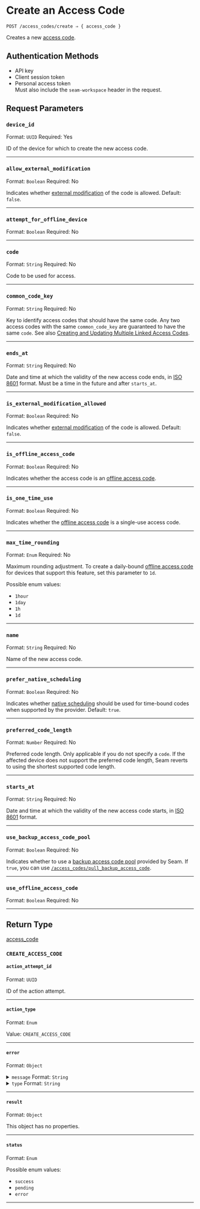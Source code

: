 # Create an Access Code

```
POST /access_codes/create ⇒ { access_code }
```

Creates a new [access code](https://docs.seam.co/latest/capability-guides/smart-locks/access-codes).

## Authentication Methods

- API key
- Client session token
- Personal access token
  <br>Must also include the `seam-workspace` header in the request.

## Request Parameters

### `device_id`

Format: `UUID`
Required: Yes

ID of the device for which to create the new access code.

***

### `allow_external_modification`

Format: `Boolean`
Required: No

Indicates whether [external modification](https://docs.seam.co/latest/api/access_codes#external-modification) of the code is allowed. Default: `false`.

***

### `attempt_for_offline_device`

Format: `Boolean`
Required: No

***

### `code`

Format: `String`
Required: No

Code to be used for access.

***

### `common_code_key`

Format: `String`
Required: No

Key to identify access codes that should have the same code. Any two access codes with the same `common_code_key` are guaranteed to have the same `code`. See also [Creating and Updating Multiple Linked Access Codes](../../capability-guides/smart-locks/access-codes/creating-and-updating-multiple-linked-access-codes.md).

***

### `ends_at`

Format: `String`
Required: No

Date and time at which the validity of the new access code ends, in [ISO 8601](https://www.iso.org/iso-8601-date-and-time-format.html) format. Must be a time in the future and after `starts_at`.

***

### `is_external_modification_allowed`

Format: `Boolean`
Required: No

Indicates whether [external modification](https://docs.seam.co/latest/api/access_codes#external-modification) of the code is allowed. Default: `false`.

***

### `is_offline_access_code`

Format: `Boolean`
Required: No

Indicates whether the access code is an [offline access code](https://docs.seam.co/latest/capability-guides/smart-locks/access-codes/offline-access-codes).

***

### `is_one_time_use`

Format: `Boolean`
Required: No

Indicates whether the [offline access code](https://docs.seam.co/latest/capability-guides/smart-locks/access-codes/offline-access-codes) is a single-use access code.

***

### `max_time_rounding`

Format: `Enum`
Required: No

Maximum rounding adjustment. To create a daily-bound [offline access code](https://docs.seam.co/latest/capability-guides/smart-locks/access-codes/offline-access-codes) for devices that support this feature, set this parameter to `1d`.

Possible enum values:
- `1hour`
- `1day`
- `1h`
- `1d`

***

### `name`

Format: `String`
Required: No

Name of the new access code.

***

### `prefer_native_scheduling`

Format: `Boolean`
Required: No

Indicates whether [native scheduling](https://docs.seam.co/latest/capability-guides/smart-locks/access-codes#native-scheduling) should be used for time-bound codes when supported by the provider. Default: `true`.

***

### `preferred_code_length`

Format: `Number`
Required: No

Preferred code length. Only applicable if you do not specify a `code`. If the affected device does not support the preferred code length, Seam reverts to using the shortest supported code length.

***

### `starts_at`

Format: `String`
Required: No

Date and time at which the validity of the new access code starts, in [ISO 8601](https://www.iso.org/iso-8601-date-and-time-format.html) format.

***

### `use_backup_access_code_pool`

Format: `Boolean`
Required: No

Indicates whether to use a [backup access code pool](https://docs.seam.co/latest/core-concepts/access-codes#backup-access-codes) provided by Seam. If `true`, you can use [`/access_codes/pull_backup_access_code`](../../api-clients/access_codes/pull_backup_access_code.md).

***

### `use_offline_access_code`

Format: `Boolean`
Required: No

***

## Return Type

[access\_code](./)

### `CREATE_ACCESS_CODE`

#### `action_attempt_id`

Format: `UUID`

ID of the action attempt.

---

#### `action_type`

Format: `Enum`

Value: `CREATE_ACCESS_CODE`

---

#### `error`

Format: `Object`

<details>

<summary><code>message</code> Format: <code>String</code></summary>
</details>

<details>

<summary><code>type</code> Format: <code>String</code></summary>
</details>

---

#### `result`

Format: `Object`

This object has no properties.

---

#### `status`

Format: `Enum`

Possible enum values:
- `success`
- `pending`
- `error`

---

